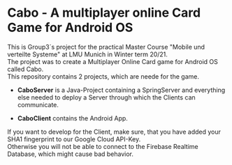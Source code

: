 Cabo - A multiplayer online Card Game for Android OS
====================================================

This is Group3´s project for the practical Master Course "Mobile und verteilte Systeme" at LMU Munich in Winter term 20/21.  
The project was to create a Multiplayer Online Card game for Android OS called Cabo.  
This repository contains 2 projects, which are neede for the game.  

- **CaboServer** is a Java-Project containing a SpringServer and everything else needed to deploy a Server through which the Clients can communicate. 

- **CaboClient** contains the Android App.  


If you want to develop for the Client, make sure, that you have added your SHA1 fingerprint to our Google Cloud API-Key.   
Otherwise you will not be able to connect to the Firebase Realtime Database, which might cause bad behavior.
